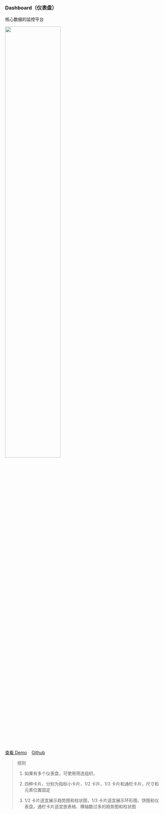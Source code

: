 ### Dashboard（仪表盘）

核心数据的监控平台

<a href="https://hiui-group.github.io/hiui-template/#/home-dashboard" target="_blank" style="margin-top:8px;">
  <img src="/hiui/static/img/templates/temp3.png" width="60%"/>
</a>

<a href="https://hiui-group.github.io/hiui-template/#/home-dashboard" target="_blank">查看 Demo</a>
&nbsp;&nbsp;
<a href="https://github.com/hiui-group/hiui-template" target="_blank">Github</a>

> 规则
>
> 1.  如果有多个仪表盘，可使用筛选组织。
>
> 2.  四种卡片，分别为指标小卡片、1/2 卡片、1/3 卡片和通栏卡片，尺寸和元素位置固定
>
> 3.  1/2 卡片适宜展示趋势图和柱状图，1/3 卡片适宜展示环形图、饼图和仪表盘，通栏卡片适宜放表格、横轴数过多的趋势图和柱状图
